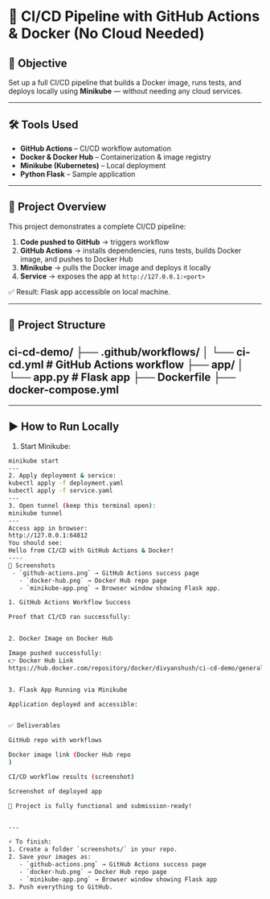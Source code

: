 # 🚀 CI/CD Pipeline with GitHub Actions & Docker (No Cloud Needed)

## 📌 Objective
Set up a full CI/CD pipeline that builds a Docker image, runs tests, and deploys locally using **Minikube** — without needing any cloud services.

---

## 🛠 Tools Used
- **GitHub Actions** – CI/CD workflow automation  
- **Docker & Docker Hub** – Containerization & image registry  
- **Minikube (Kubernetes)** – Local deployment  
- **Python Flask** – Sample application  

---

## 📂 Project Overview
This project demonstrates a complete CI/CD pipeline:

1. **Code pushed to GitHub** → triggers workflow  
2. **GitHub Actions** → installs dependencies, runs tests, builds Docker image, and pushes to Docker Hub  
3. **Minikube** → pulls the Docker image and deploys it locally  
4. **Service** → exposes the app at `http://127.0.0.1:<port>`  

✅ Result: Flask app accessible on local machine.

---

## 📁 Project Structure
ci-cd-demo/
├── .github/workflows/
│ └── ci-cd.yml # GitHub Actions workflow
├── app/
│ └── app.py # Flask app
├── Dockerfile
├── docker-compose.yml
--

---

## ▶️ How to Run Locally

1. Start Minikube:
```bash
minikube start
---
2. Apply deployment & service:
kubectl apply -f deployment.yaml
kubectl apply -f service.yaml
---
3. Open tunnel (keep this terminal open):
minikube tunnel
---
Access app in browser:
http://127.0.0.1:64812
You should see:
Hello from CI/CD with GitHub Actions & Docker!
----
📸 Screenshots
 - `github-actions.png` → GitHub Actions success page  
   - `docker-hub.png` → Docker Hub repo page  
   - `minikube-app.png` → Browser window showing Flask app.

1. GitHub Actions Workflow Success

Proof that CI/CD ran successfully:


2. Docker Image on Docker Hub

Image pushed successfully:
👉 Docker Hub Link
https://hub.docker.com/repository/docker/divyanshush/ci-cd-demo/general


3. Flask App Running via Minikube

Application deployed and accessible:


✅ Deliverables

GitHub repo with workflows

Docker image link (Docker Hub repo
)

CI/CD workflow results (screenshot)

Screenshot of deployed app

🎯 Project is fully functional and submission-ready!


---

⚡ To finish:  
1. Create a folder `screenshots/` in your repo.  
2. Save your images as:  
   - `github-actions.png` → GitHub Actions success page  
   - `docker-hub.png` → Docker Hub repo page  
   - `minikube-app.png` → Browser window showing Flask app  
3. Push everything to GitHub.
